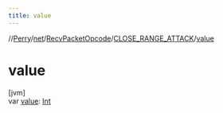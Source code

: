 ```yaml
---
title: value
---
```

//[Perry](../../../../index.html)/[net](../../index.html)/[RecvPacketOpcode](../index.html)/[CLOSE_RANGE_ATTACK](index.html)/[value](value.html)



# value



[jvm]\
var [value](value.html): [Int](https://kotlinlang.org/api/latest/jvm/stdlib/kotlin/-int/index.html)





